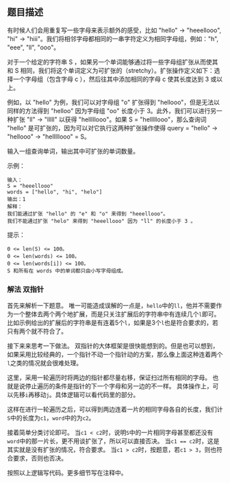 ## 题目描述
有时候人们会用重复写一些字母来表示额外的感受，比如 "hello" -> "heeellooo", "hi" -> "hiii"。我们将相邻字母都相同的一串字符定义为相同字母组，例如："h", "eee", "ll", "ooo"。

对于一个给定的字符串 S ，如果另一个单词能够通过将一些字母组扩张从而使其和 S 相同，我们将这个单词定义为可扩张的（stretchy）。扩张操作定义如下：选择一个字母组（包含字母 c ），然后往其中添加相同的字母 c 使其长度达到 3 或以上。

例如，以 "hello" 为例，我们可以对字母组 "o" 扩张得到 "hellooo"，但是无法以同样的方法得到 "helloo" 因为字母组 "oo" 长度小于 3。此外，我们可以进行另一种扩张 "ll" -> "lllll" 以获得 "helllllooo"。如果 S = "helllllooo"，那么查询词 "hello" 是可扩张的，因为可以对它执行这两种扩张操作使得 query = "hello" -> "hellooo" -> "helllllooo" = S。

输入一组查询单词，输出其中可扩张的单词数量。
 

示例：
```
输入： 
S = "heeellooo"
words = ["hello", "hi", "helo"]
输出：1
解释：
我们能通过扩张 "hello" 的 "e" 和 "o" 来得到 "heeellooo"。
我们不能通过扩张 "helo" 来得到 "heeellooo" 因为 "ll" 的长度小于 3 。
```

提示：
```
0 <= len(S) <= 100。
0 <= len(words) <= 100。
0 <= len(words[i]) <= 100。
S 和所有在 words 中的单词都只由小写字母组成。
```

### 解法 双指针
首先来解析一下题意。
唯一可能造成误解的一点是，`hello`中的`ll`，他并不需要作为一个整体去两个两个地扩展，而是只关注扩展后的字符串中有连续几个`l`即可。
比如示例给出的扩展后的字符串是有连着5个`l`，如果是3个`l`也是符合要求的，若只有两个就不符合了。

接下来来思考一下做法。
双指针的大体框架是很快能想到的。但是也可以想到，如果采用比较经典的，一个指针不动一个指针动的方案，那么像上面这种连着两个`l`之类的情况就会很难处理。

这里，采用一轮遍历时将两边的指针都尽量右移，保证扫过所有相同的字母。
也就是说停止遍历的条件是指针的下一个字母和另一边的不一样。
具体操作上，可以先移`i`再移动`j`。具体逻辑可以看代码里的部分。

这样在进行一轮遍历之后，可以得到两边连着一片的相同字母各自的长度，我们计`S`中的长度为`c1`，`word`中的为`c2`。

接着简单分类讨论即可。
当`c1 < c2`时，说明`S`中的一片相同字母甚至都还没有`word`中的那一片长，更不用谈扩张了，所以可以直接否决。
当`c1 == c2`时，这是其实就是没有扩张的情况，符合要求。
当`c1 > c2`时，按题意，若`c1 > 3`，则也符合要求，否则也否决。

按照以上逻辑写代码。更多细节写在注释中。